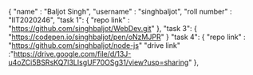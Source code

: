 {
  "name" : "Baljot Singh",
  "username" : "singhbaljot",
  "roll number" : "IIT2020246",
  "task 1":
  {
    "repo link" : "https://github.com/singhbaljot/WebDev.git"
  },
  "task 3":
  {
   "https://codepen.io/singhbaljot/pen/oNzMJPR"
   }
   "task 4":
  {
    "repo link" : "https://github.com/singhbaljot/node-js"
    "drive link" :"https://drive.google.com/file/d/13J-u4oZCi5BSRsKQ7l3LIsgUF70OSg31/view?usp=sharing"
  },
